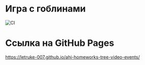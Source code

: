 # Игра с гоблинами

![CI](https://github.com/letruke-007/ahj-homeworks-tree-video-events/actions/workflows/web.yml/badge.svg)

# Ссылка на GitHub Pages

https://letruke-007.github.io/ahj-homeworks-tree-video-events/

